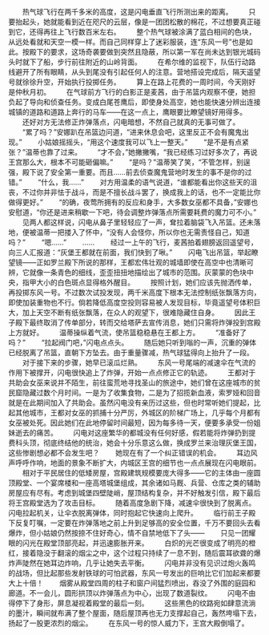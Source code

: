 　　热气球飞行在两千多米的高度，这是闪电垂直飞行所测出来的距离。
　　只要抬起头，她就能看到近在咫尺的云层，像是一团团松散的棉花，不过想要真正碰到它，还得再往上飞行数百米左右。
　　整个热气球被涂满了蓝白相间的色块，从远处看就和天空一模一样。而自己同样穿上了迷彩服装，连“东风一号”也是如此。按殿下的要求，这场奇袭要做到突然且隐蔽，所以第一军在尚未达到银光城码头时就下了船，步行前往附近的山岭背面。
　　在希尔维的监视下，队伍行动路线避开了所有眼睛，从头到尾没有引起任何人的注意。营地搭设完成后，隔天遥望号就徐徐升空，开始执行投掷任务。
　　算上在路上花费的一周时间，今天刚好是仲秋月初。
　　在气球前方飞行的白影正是麦茜，由于吊篮内观察不便，她担负起了导向和侦查任务。变成白尾苍鹰后，即使身处高空，她也能快速分辨出连接城镇的道路和道路上奔行的马车——在这一点上，鹰眼要比瞭望镜好用得多。
　　还好对方无法修正炸弹落点，闪电暗想，不然自己就真的无事可做了。
　　“累了吗？”安娜趴在吊篮边问道，“进来休息会吧，这里反正不会有魔鬼出现。”
　　小姑娘摇摇头，“用这个速度我可以飞上一整天。”
　　“是不是有点紧张？”温蒂也靠了过来。
　　“才不会，”她撇撇嘴，“我已经练习过好多次了，再说王宫那么大，根本不可能砸偏嘛。”
　　“是吗？”温蒂笑了笑，“不管怎样，别逞强，殿下说了安全第一重要。而且……前去侦查魔鬼营地时发生的事不是你的过错。”
　　“什么，我……”
　　对方用温柔的语气说道，“谁都能看出你这些天的沮丧，不过你并非怯于战斗，而是不擅长战斗罢了，换成我上的话，也不一定能比你做得更好。”
　　“的确，夜莺所拥有的反应和身手，大多数女巫都不具备，”安娜也安慰道，“你还是进来稍歇一下吧，待会调整炸弹落点所需要耗费的魔力可不小。”
　　见两人都这样说，闪电从鼻子里轻轻应了一声，耷拉着脑袋飞入吊篮。还未落地，便被温蒂一把搂入了怀中，“没有人会怪你，所以你也无需责怪自己，知道吗？”
　　“嗯……”
　　……
　　经过一上午的飞行，麦茜拍着翅膀返回遥望号，向三人汇报道：“灰堡王都就在前面，我们快到了啾。”
　　闪电飞出吊篮，举起瞭望镜——正如罗兰殿下所说的那样，王都宏伟壮观的城墙即使在高空中也清晰可辨，它就像一条青色的细线，歪歪扭扭地描绘出了城市的范围。灰蒙蒙的色块中央，指甲大小的白色斑点显得格外醒目。
　　按照计划，她们应该先抛洒传单，再投掷东风一号。不过数次试投发现，两千米高度下根本无法控制纸张飘落方向，即使加装重物也不行。倘若降低高度空投则容易被人发现目标，毕竟遥望号体积巨大，加上天空不断有纸张飘落，在众人的观望下，很难隐藏住自身。
　　因此王子殿下最终取消了传单部分，转而交给塔萨去宣传消息，她们只需将炸弹投到宫殿上方就好。
　　温蒂操纵着气流，使吊篮稳稳悬在王都上方。
　　“准备好了吗？”
　　“拉起阀门吧，”闪电点点头。
　　随后她只听到嗡的一声，沉重的弹体已经脱离了吊篮，直朝下方坠去。由于重量骤减，热气球猛得向上抬升了一段。
　　对于接下来的步骤，她早已滚瓜烂熟。
　　东风一号尾端的减速伞在气流的作用下被撑开，闪电很快追上了炸弹，开始一点点修正它的轨迹。
　　王都对于共助会女巫来说并不陌生，前往蛮荒地寻找圣山的旅途中，她们曾在这座城市的贫民窟隐藏过数个月时间。一是为了收集食物，二是为了招揽新血液，索罗娅和回音就是在此期间加入了共助会。虽然闪电没有亲历过这些，但也时常听她们提起，比起其他城市，王都对女巫的抓捕十分严厉，外城区的阶梯广场上，几乎每个月都有女巫被处死。因此她们在此地停留时间最短，因为每多待一天，便要多承受一份姐妹逝去的痛苦。
　　闪电对这座繁华的都城没有任何好感，假若能将炸弹扔到提费科头顶，彻底终结他的统治，她会十分乐意这么做，换成罗兰来治理灰堡王国，这些惨剧想必都不会发生吧？
　　她现在有了一个纠正错误的机会。
　　耳边风声呼呼作响，地面的景象不断扩大，内城区王宫的细节也一点点展现在闪电眼前。
　　相对于平民居住的低矮房屋，宫殿建筑规模要庞大得多——它的主体由一座圆顶殿堂、一个宴席楼和一座高塔城堡组成，其余诸如马厩、兵营、仓库之类的辅助房屋应有尽有。考虑到城堡四壁陡峭，屋顶结构复杂，并不好触发引信，殿下最后将王宫殿堂选为了攻击目标。
　　随着高度急剧下降，减速伞很快到了脱离点。闪电拉起机关，让伞衣脱离弹体，同时抱起它快速向上爬升。
　　临行前王子殿下反复叮嘱，一定要在炸弹落地之前上升到足够高的安全位置，千万不要回头去看爆炸，但小姑娘仍然按捺不住好奇心，情不自禁地低下了头——
　　只见一团耀眼的闪光在殿堂顶部亮起，并迅速膨胀开来。
　　白炽的光芒很变成了明亮的橙红，接着隐没于翻滚的烟尘之中，这个过程只持续了一息不到，随后震耳欲聋的爆炸声陡然在她耳边炸响，几乎让她失去平衡。
　　闪电并非没有见识过炮火轰鸣的战场，但比起那些发射铁球的可怕武器，东风一号发出的巨响比它们加起来都要大上十倍！
　　烟雾从殿堂四周的柱子和窗户间猛烈喷出，吞没了外围的庭园和廊道。不一会儿，圆形拱顶以炸弹落点为中心，出现了数道裂纹。
　　闪电不由得停下了身形，屏息凝视着殿堂的最后一刻。
　　这些黑色的纹路宛如肆意流淌的墨汁，瞬间就布满了整个屋面，随后屋顶再也无力支撑起自己，轰然垮塌下去，扬起了一股更浓烈的烟尘。
　　在东风一号的惊人威力下，王宫大殿倒塌了。